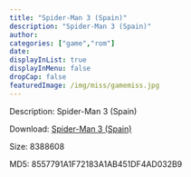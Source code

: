 ```yaml
---
title: "Spider-Man 3 (Spain)"
description: "Spider-Man 3 (Spain)"
author: 
categories: ["game","rom"]
date: 
displayInList: true
displayInMenu: false
dropCap: false
featuredImage: /img/miss/gamemiss.jpg
---
```


Description: Spider-Man 3 (Spain)

Download: <a style="text-decoration:underline;" href="https://mega.nz/#!qPBShILL!Nf1qz1kiZAxIS_zeFIl2tPjLWqJSf7wBJ3-VWGAQkg0" target = "_blank" rel = "nofollow" > Spider-Man 3 (Spain)</a>

Size: 8388608

MD5: 8557791A1F72183A1AB451DF4AD032B9

